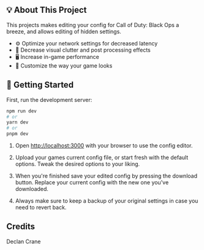 ## 💡 About This Project

This projects makes editing your config for Call of Duty: Black Ops a breeze, and allows editing of hidden settings.
- ⚙ Optimize your network settings for decreased latency
- 🎥 Decrease visual clutter and post processing effects
- 🖥 Increase in-game performance
- 🔧 Customize the way your game looks

## 🚀 Getting Started

First, run the development server:

```bash
npm run dev
# or
yarn dev
# or
pnpm dev
```

1. Open [http://localhost:3000](http://localhost:3000) with your browser to use the config editor.

2. Upload your games current config file, or start fresh with the default options.
Tweak the desired options to your liking.

3. When you're finished save your edited config by pressing the download button.
Replace your current config with the new one you've downloaded.

4. Always make sure to keep a backup of your original settings in case you need to revert back.

## Credits

Declan Crane
